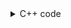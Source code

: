 <details><summary>C++ code</summary>

Runtime `7 ms` Beats `20.90%`.<br>
Memory `10 MB` Beats `48.63%`.

![](../../../../assets/100.png)

</details>
